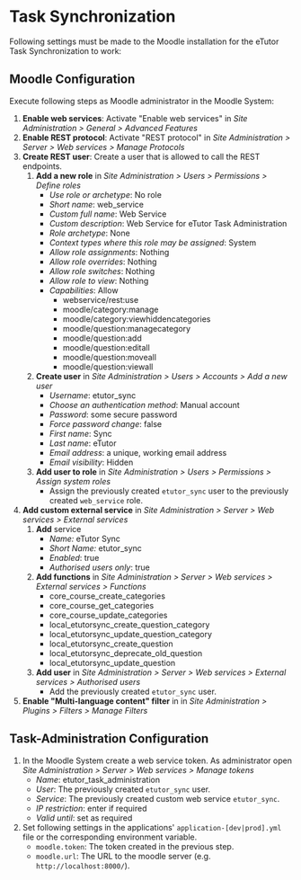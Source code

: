 # Task Synchronization

Following settings must be made to the Moodle installation for the eTutor Task Synchronization to work:

## Moodle Configuration

Execute following steps as Moodle administrator in the Moodle System:

1. **Enable web services**: Activate "Enable web services" in  _Site Administration > General > Advanced Features_
2. **Enable REST protocol**: Activate "REST protocol" in _Site Administration > Server > Web services > Manage
   Protocols_
3. **Create REST user**: Create a user that is allowed to call the REST endpoints.
    1. **Add a new role** in  _Site Administration > Users > Permissions > Define roles_
        * _Use role or archetype_: No role
        * _Short name_: web_service
        * _Custom full name_: Web Service
        * _Custom description_: Web Service for eTutor Task Administration
        * _Role archetype_: None
        * _Context types where this role may be assigned_: System
        * _Allow role assignments_: Nothing
        * _Allow role overrides_: Nothing
        * _Allow role switches_: Nothing
        * _Allow role to view_: Nothing
        * _Capabilities_: Allow
            - webservice/rest:use
            - moodle/category:manage
            - moodle/category:viewhiddencategories
            - moodle/question:managecategory
            - moodle/question:add
            - moodle/question:editall
            - moodle/question:moveall
            - moodle/question:viewall
    2. **Create user** in  _Site Administration > Users > Accounts > Add a new user_
        * _Username_: etutor_sync
        * _Choose an authentication method_: Manual account
        * _Password_: some secure password
        * _Force password change_: false
        * _First name_: Sync
        * _Last name_: eTutor
        * _Email address_: a unique, working email address
        * _Email visibility_: Hidden
    3. **Add user to role** in _Site Administration > Users > Permissions > Assign system roles_
        * Assign the previously created `etutor_sync` user to the previously created `web_service` role.
4. **Add custom external service** in _Site Administration > Server > Web services > External services_
    1. **Add** service
        * _Name:_ eTutor Sync
        * _Short Name:_ etutor_sync
        * _Enabled_: true
        * _Authorised users only_: true
    2. **Add functions** in _Site Administration > Server > Web services > External services > Functions_
        * core_course_create_categories
        * core_course_get_categories
        * core_course_update_categories
        * local_etutorsync_create_question_category
        * local_etutorsync_update_question_category
        * local_etutorsync_create_question
        * local_etutorsync_deprecate_old_question
        * local_etutorsync_update_question
    3. **Add user** in _Site Administration > Server > Web services > External services > Authorised users_
        * Add the previously created `etutor_sync` user.
5. **Enable "Multi-language content" filter** in in _Site Administration > Plugins > Filters > Manage Filters_

## Task-Administration Configuration

1. In the Moodle System create a web service token. As administrator open _Site Administration > Server > Web services >
   Manage tokens_
    * _Name_: etutor_task_administration
    * _User_: The previously created `etutor_sync` user.
    * _Service_: The previously created custom web service `etutor_sync`.
    * _IP restriction_: enter if required
    * _Valid until_: set as required
2. Set following settings in the applications' `application-[dev|prod].yml` file or the corresponding environment
   variable.
    * `moodle.token`: The token created in the previous step.
    * `moodle.url`: The URL to the moodle server (e.g. `http://localhost:8000/`).